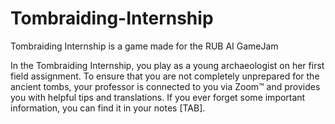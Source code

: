 # Tombraiding-Internship
 
 Tombraiding Internship is a game made for the RUB AI GameJam 

In the Tombraiding Internship, you play as a young archaeologist on her first field assignment. To ensure that you are not completely unprepared for the ancient tombs, your professor is connected to you via Zoom™ and provides you with helpful tips and translations. If you ever forget some important information, you can find it in your notes [TAB].
